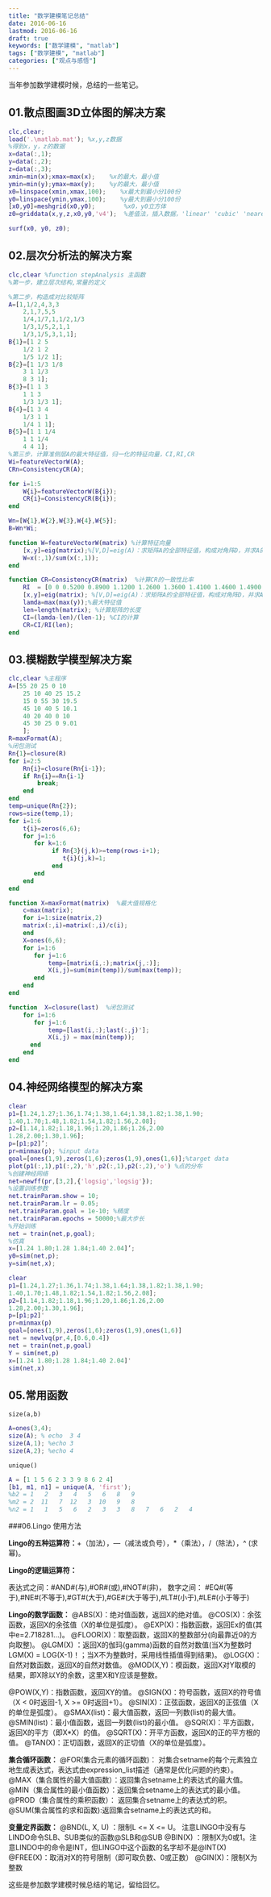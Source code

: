 ```yaml
---
title: "数学建模笔记总结"
date: 2016-06-16
lastmod: 2016-06-16
draft: true
keywords: ["数学建模", "matlab"]
tags: ["数学建模", "matlab"]
categories: ["观点与感悟"]
---
```


当年参加数学建模时候，总结的一些笔记。

<!--more-->

## 01.散点图画3D立体图的解决方案

```matlab
clc,clear;
load('.\matlab.mat'); %x,y,z数据
%得到x，y，z的数据
x=data(:,1);
y=data(:,2);
z=data(:,3);
xmin=min(x);xmax=max(x);    %x的最大，最小值
ymin=min(y);ymax=max(y);    %y的最大，最小值
x0=linspace(xmin,xmax,100);    %x最大到最小分100份
y0=linspace(ymin,ymax,100);    %y最大到最小分100份
[x0,y0]=meshgrid(x0,y0);        %x0，y0立方体
z0=griddata(x,y,z,x0,y0,'v4');  %差值法，插入数据，'linear' 'cubic' 'nearest' 'v4' 4种参数类型

surf(x0, y0, z0);
```


## 02.层次分析法的解决方案

```matlab
clc,clear %function stepAnalysis 主函数
%第一步，建立层次结构,常量的定义

%第二步，构造成对比较矩阵
A=[1,1/2,4,3,3
    2,1,7,5,5
    1/4,1/7,1,1/2,1/3
    1/3,1/5,2,1,1
    1/3,1/5,3,1,1];
B{1}=[1 2 5
    1/2 1 2
    1/5 1/2 1];
B{2}=[1 1/3 1/8
    3 1 1/3
    8 3 1];
B{3}=[1 1 3
    1 1 3
    1/3 1/3 1];
B{4}=[1 3 4
    1/3 1 1
    1/4 1 1];
B{5}=[1 1 1/4
    1 1 1/4
    4 4 1];
%第三步，计算准侧层A的最大特征值，归一化的特征向量，CI,RI,CR
Wi=featureVectorW(A);
CRn=ConsistencyCR(A);

for i=1:5
    W{i}=featureVectorW(B{i});
    CR{i}=ConsistencyCR(B{i});
end

Wn=[W{1},W{2},W{3},W{4},W{5}];
B=Wn*Wi;
```

```matlab
function W=featureVectorW(matrix) %计算特征向量
    [x,y]=eig(matrix);%[V,D]=eig(A)：求矩阵A的全部特征值，构成对角阵D，并求A的特征向量构成V的列向量。
    W=x(:,1)/sum(x(:,1));
end
```

```matlab
function CR=ConsistencyCR(matrix)  %计算CR的一致性比率
    RI  = [0 0 0.5200 0.8900 1.1200 1.2600 1.3600 1.4100 1.4600 1.4900 1.5200 1.5400 1.5600 1.5800 1.5900];%定义RI常量
    [x,y]=eig(matrix); %[V,D]=eig(A)：求矩阵A的全部特征值，构成对角阵D，并求A的特征向量构成V的列向量。
    lamda=max(max(y));%最大特征值
    len=length(matrix); %计算矩阵的长度
    CI=(lamda-len)/(len-1); %CI的计算
    CR=CI/RI(len);
end
```


## 03.模糊数学模型解决方案

```matlab
clc,clear %主程序
A=[55 20 25 0 10
    25 10 40 25 15.2
    15 0 55 30 19.5
    45 10 40 5 10.1
    40 20 40 0 10
    45 30 25 0 9.01
    ];
R=maxFormat(A);
%闭包测试
Rn{1}=closure(R)
for i=2:5
    Rn{i}=closure(Rn{i-1});
    if Rn{i}==Rn{i-1}
        break;
    end
end
temp=unique(Rn{2});
rows=size(temp,1);
for i=1:6
    t{i}=zeros(6,6);
    for j=1:6
       for k=1:6
            if Rn{3}(j,k)>=temp(rows-i+1);
               t{i}(j,k)=1;
            end
       end
    end
end
```

```matlab
function X=maxFormat(matrix)  %最大值规格化
    c=max(matrix);
    for i=1:size(matrix,2)
    matrix(:,i)=matrix(:,i)/c(i);
    end
    X=ones(6,6);
    for i=1:6
       for j=1:6
           temp=[matrix(i,:);matrix(j,:)];
           X(i,j)=sum(min(temp))/sum(max(temp));
       end
    end
end
```

```matlab
function  X=closure(last)  %闭包测试
    for i=1:6
       for j=1:6
           temp=[last(i,:);last(:,j)'];
           X(i,j) = max(min(temp));
      end
    end
end
```

## 04.神经网络模型的解决方案

```matlab
clear
p1=[1.24,1.27;1.36,1.74;1.38,1.64;1.38,1.82;1.38,1.90;
1.40,1.70;1.48,1.82;1.54,1.82;1.56,2.08];
p2=[1.14,1.82;1.18,1.96;1.20,1.86;1.26,2.00
1.28,2.00;1.30,1.96];
p=[p1;p2]’;
pr=minmax(p); %input data
goal=[ones(1,9),zeros(1,6);zeros(1,9),ones(1,6)];%target data
plot(p1(:,1),p1(:,2),'h',p2(:,1),p2(:,2),'o') %点的分布
%创建神经网络
net=newff(pr,[3,2],{'logsig','logsig'});
%设置训练参数
net.trainParam.show = 10;
net.trainParam.lr = 0.05;
net.trainParam.goal = 1e-10; %精度
net.trainParam.epochs = 50000;%最大步长
%开始训练
net = train(net,p,goal);
%仿真
x=[1.24 1.80;1.28 1.84;1.40 2.04]’;
y0=sim(net,p);
y=sim(net,x);
```

```matlab
clear
p1=[1.24,1.27;1.36,1.74;1.38,1.64;1.38,1.82;1.38,1.90;
1.40,1.70;1.48,1.82;1.54,1.82;1.56,2.08];
p2=[1.14,1.82;1.18,1.96;1.20,1.86;1.26,2.00
1.28,2.00;1.30,1.96];
p=[p1;p2]'
pr=minmax(p)
goal=[ones(1,9),zeros(1,6);zeros(1,9),ones(1,6)]
net = newlvq(pr,4,[0.6,0.4])
net = train(net,p,goal)
Y = sim(net,p)
x=[1.24 1.80;1.28 1.84;1.40 2.04]'
sim(net,x)
```

## 05.常用函数

`size(a,b)`

```matlab
A=ones(3,4);
size(A); % echo  3 4
size(A,1); %echo 3
size(A,2); %echo 4
```

`unique()`

```matlab
A = [1 1 5 6 2 3 3 9 8 6 2 4]
[b1, m1, n1] = unique(A, 'first');
%b2 = 1   2   3   4   5   6   8   9
%m2 = 2  11   7  12   3  10   9   8
%n2 = 1   1   5   6   2   3   3   8   7   6   2   4
```

###06.Lingo 使用方法

**Lingo的五种运算符：**+（加法），—（减法或负号），*（乘法），/（除法），^ (求幂)。

**Lingo的逻辑运算符：**

表达式之间：#AND#(与),#OR#(或),#NOT#(非)，
数字之间：  #EQ#(等于),#NE#(不等于),#GT#(大于),#GE#(大于等于),#LT#(小于),#LE#(小于等于)

**Lingo的数学函数：**
@ABS(X)：绝对值函数，返回X的绝对值。
@COS(X)：余弦函数，返回X的余弦值（X的单位是弧度）。
@EXP(X)：指数函数，返回Ex的值(其中e=2.718281...)。
@FLOOR(X)：取整函数，返回X的整数部分(向最靠近0的方向取整)。
@LGM(X) ：返回X的伽玛(gamma)函数的自然对数值(当X为整数时LGM(X) = LOG(X-1)！；当X不为整数时，采用线性插值得到结果)。
@LOG(X)：自然对数函数，返回X的自然对数值。
@MOD(X,Y)：模函数，返回X对Y取模的结果，即X除以Y的余数，这里X和Y应该是整数。

@POW(X,Y)：指数函数，返回XY的值。
@SIGN(X)：符号函数，返回X的符号值（X < 0时返回-1, X >= 0时返回+1）。
@SIN(X)：正弦函数，返回X的正弦值（X的单位是弧度）。
@SMAX(list)：最大值函数，返回一列数(list)的最大值。
@SMIN(list)：最小值函数，返回一列数(list)的最小值。
@SQR(X)：平方函数，返回X的平方（即X*X）的值。
@SQRT(X)：开平方函数，返回X的正的平方根的值。
@TAN(X)：正切函数，返回X的正切值（X的单位是弧度）。

**集合循环函数：**
@FOR(集合元素的循环函数)： 对集合setname的每个元素独立地生成表达式，表达式由expression_list描述（通常是优化问题的约束）。
@MAX（集合属性的最大值函数）：返回集合setname上的表达式的最大值。
@MIN（集合属性的最小值函数）：返回集合setname上的表达式的最小值。
@PROD（集合属性的乘积函数）： 返回集合setname上的表达式的积。
@SUM(集合属性的求和函数):返回集合setname上的表达式的和。

**变量定界函数：**
@BND(L, X, U) ：限制L <= X <= U。 注意LINGO中没有与LINDO命令SLB、SUB类似的函数@SLB和@SUB
@BIN(X) ：限制X为0或1。注意LINDO中的命令是INT，但LINGO中这个函数的名字却不是@INT(X)
@FREE(X)：取消对X的符号限制（即可取负数、0或正数）
@GIN(X)：限制X为整数


这些是参加数学建模时候总结的笔记，留给回忆。


